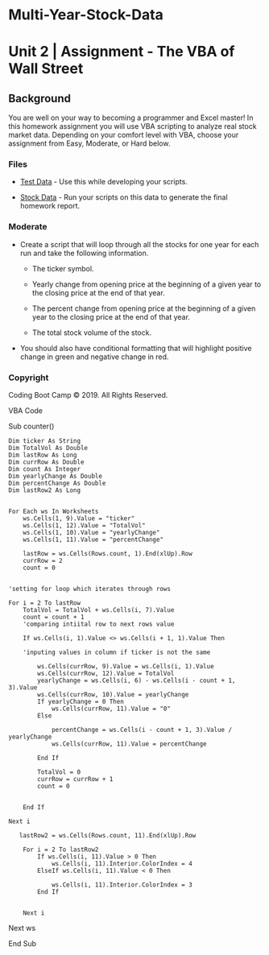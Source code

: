 # Multi-Year-Stock-Data
# Unit 2 | Assignment - The VBA of Wall Street

## Background

You are well on your way to becoming a programmer and Excel master! In this homework assignment you will use VBA scripting to analyze real stock market data. Depending on your comfort level with VBA, choose your assignment from Easy, Moderate, or Hard below.

### Files

* [Test Data](Resources/alphabtical_testing.xlsx) - Use this while developing your scripts.

* [Stock Data](Resources/Multiple_year_stock_data.xlsx) - Run your scripts on this data to generate the final homework report.


### Moderate

* Create a script that will loop through all the stocks for one year for each run and take the following information.

  * The ticker symbol.

  * Yearly change from opening price at the beginning of a given year to the closing price at the end of that year.

  * The percent change from opening price at the beginning of a given year to the closing price at the end of that year.

  * The total stock volume of the stock.

* You should also have conditional formatting that will highlight positive change in green and negative change in red.


### Copyright

Coding Boot Camp © 2019. All Rights Reserved.

VBA Code

Sub counter()

    Dim ticker As String
    Dim TotalVol As Double
    Dim lastRow As Long
    Dim currRow As Double
    Dim count As Integer
    Dim yearlyChange As Double
    Dim percentChange As Double
    Dim lastRow2 As Long
    
    
    For Each ws In Worksheets
        ws.Cells(1, 9).Value = "ticker"
        ws.Cells(1, 12).Value = "TotalVol"
        ws.Cells(1, 10).Value = "yearlyChange"
        ws.Cells(1, 11).Value = "percentChange"
        
        lastRow = ws.Cells(Rows.count, 1).End(xlUp).Row
        currRow = 2
        count = 0
        
    
    'setting for loop which iterates through rows
    
    For i = 2 To lastRow
        TotalVol = TotalVol + ws.Cells(i, 7).Value
        count = count + 1
        'comparing intiital row to next rows value
        
        If ws.Cells(i, 1).Value <> ws.Cells(i + 1, 1).Value Then
        
        'inputing values in column if ticker is not the same
        
            ws.Cells(currRow, 9).Value = ws.Cells(i, 1).Value
            ws.Cells(currRow, 12).Value = TotalVol
            yearlyChange = ws.Cells(i, 6) - ws.Cells(i - count + 1, 3).Value
            ws.Cells(currRow, 10).Value = yearlyChange
            If yearlyChange = 0 Then
                ws.Cells(currRow, 11).Value = "0"
            Else
            
                percentChange = ws.Cells(i - count + 1, 3).Value / yearlyChange
                ws.Cells(currRow, 11).Value = percentChange
            
            End If
            
            TotalVol = 0
            currRow = currRow + 1
            count = 0
            
            
        End If
    
    Next i
       
       lastRow2 = ws.Cells(Rows.count, 11).End(xlUp).Row
    
        For i = 2 To lastRow2
            If ws.Cells(i, 11).Value > 0 Then
                ws.Cells(i, 11).Interior.ColorIndex = 4
            ElseIf ws.Cells(i, 11).Value < 0 Then
            
                ws.Cells(i, 11).Interior.ColorIndex = 3
            End If
        
        
        Next i
    
Next ws

End Sub


